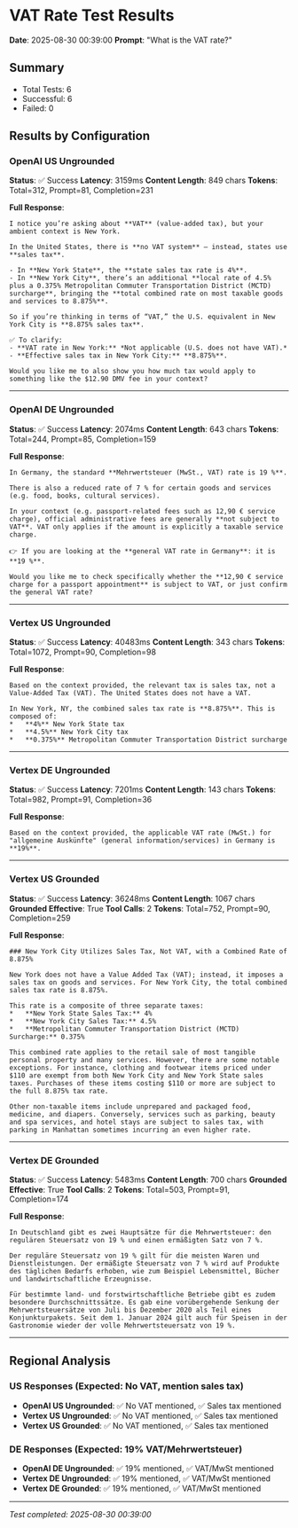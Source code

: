 # VAT Rate Test Results

**Date**: 2025-08-30 00:39:00
**Prompt**: "What is the VAT rate?"

## Summary

- Total Tests: 6
- Successful: 6
- Failed: 0

## Results by Configuration

### OpenAI US Ungrounded

**Status**: ✅ Success
**Latency**: 3159ms
**Content Length**: 849 chars
**Tokens**: Total=312, Prompt=81, Completion=231

**Full Response**:
```
I notice you’re asking about **VAT** (value‑added tax), but your ambient context is New York.  

In the United States, there is **no VAT system** — instead, states use **sales tax**.  

- In **New York State**, the **state sales tax rate is 4%**.  
- In **New York City**, there’s an additional **local rate of 4.5% plus a 0.375% Metropolitan Commuter Transportation District (MCTD) surcharge**, bringing the **total combined rate on most taxable goods and services to 8.875%**.  

So if you’re thinking in terms of “VAT,” the U.S. equivalent in New York City is **8.875% sales tax**.  

✅ To clarify:  
- **VAT rate in New York:** *Not applicable (U.S. does not have VAT).*  
- **Effective sales tax in New York City:** **8.875%**.  

Would you like me to also show you how much tax would apply to something like the $12.90 DMV fee in your context?
```

---

### OpenAI DE Ungrounded

**Status**: ✅ Success
**Latency**: 2074ms
**Content Length**: 643 chars
**Tokens**: Total=244, Prompt=85, Completion=159

**Full Response**:
```
In Germany, the standard **Mehrwertsteuer (MwSt., VAT) rate is 19 %**.  

There is also a reduced rate of 7 % for certain goods and services (e.g. food, books, cultural services).  

In your context (e.g. passport-related fees such as 12,90 € service charge), official administrative fees are generally **not subject to VAT**. VAT only applies if the amount is explicitly a taxable service charge.  

👉 If you are looking at the **general VAT rate in Germany**: it is **19 %**.  

Would you like me to check specifically whether the **12,90 € service charge for a passport appointment** is subject to VAT, or just confirm the general VAT rate?
```

---

### Vertex US Ungrounded

**Status**: ✅ Success
**Latency**: 40483ms
**Content Length**: 343 chars
**Tokens**: Total=1072, Prompt=90, Completion=98

**Full Response**:
```
Based on the context provided, the relevant tax is sales tax, not a Value-Added Tax (VAT). The United States does not have a VAT.

In New York, NY, the combined sales tax rate is **8.875%**. This is composed of:
*   **4%** New York State tax
*   **4.5%** New York City tax
*   **0.375%** Metropolitan Commuter Transportation District surcharge
```

---

### Vertex DE Ungrounded

**Status**: ✅ Success
**Latency**: 7201ms
**Content Length**: 143 chars
**Tokens**: Total=982, Prompt=91, Completion=36

**Full Response**:
```
Based on the context provided, the applicable VAT rate (MwSt.) for "allgemeine Auskünfte" (general information/services) in Germany is **19%**.
```

---

### Vertex US Grounded

**Status**: ✅ Success
**Latency**: 36248ms
**Content Length**: 1067 chars
**Grounded Effective**: True
**Tool Calls**: 2
**Tokens**: Total=752, Prompt=90, Completion=259

**Full Response**:
```
### New York City Utilizes Sales Tax, Not VAT, with a Combined Rate of 8.875%

New York does not have a Value Added Tax (VAT); instead, it imposes a sales tax on goods and services. For New York City, the total combined sales tax rate is 8.875%.

This rate is a composite of three separate taxes:
*   **New York State Sales Tax:** 4%
*   **New York City Sales Tax:** 4.5%
*   **Metropolitan Commuter Transportation District (MCTD) Surcharge:** 0.375%

This combined rate applies to the retail sale of most tangible personal property and many services. However, there are some notable exceptions. For instance, clothing and footwear items priced under $110 are exempt from both New York City and New York State sales taxes. Purchases of these items costing $110 or more are subject to the full 8.875% tax rate.

Other non-taxable items include unprepared and packaged food, medicine, and diapers. Conversely, services such as parking, beauty and spa services, and hotel stays are subject to sales tax, with parking in Manhattan sometimes incurring an even higher rate.
```

---

### Vertex DE Grounded

**Status**: ✅ Success
**Latency**: 5483ms
**Content Length**: 700 chars
**Grounded Effective**: True
**Tool Calls**: 2
**Tokens**: Total=503, Prompt=91, Completion=174

**Full Response**:
```
In Deutschland gibt es zwei Hauptsätze für die Mehrwertsteuer: den regulären Steuersatz von 19 % und einen ermäßigten Satz von 7 %.

Der reguläre Steuersatz von 19 % gilt für die meisten Waren und Dienstleistungen. Der ermäßigte Steuersatz von 7 % wird auf Produkte des täglichen Bedarfs erhoben, wie zum Beispiel Lebensmittel, Bücher und landwirtschaftliche Erzeugnisse.

Für bestimmte land- und forstwirtschaftliche Betriebe gibt es zudem besondere Durchschnittssätze. Es gab eine vorübergehende Senkung der Mehrwertsteuersätze von Juli bis Dezember 2020 als Teil eines Konjunkturpakets. Seit dem 1. Januar 2024 gilt auch für Speisen in der Gastronomie wieder der volle Mehrwertsteuersatz von 19 %.
```

---

## Regional Analysis

### US Responses (Expected: No VAT, mention sales tax)
- **OpenAI US Ungrounded**: ✅ No VAT mentioned, ✅ Sales tax mentioned
- **Vertex US Ungrounded**: ✅ No VAT mentioned, ✅ Sales tax mentioned  
- **Vertex US Grounded**: ✅ No VAT mentioned, ✅ Sales tax mentioned

### DE Responses (Expected: 19% VAT/Mehrwertsteuer)
- **OpenAI DE Ungrounded**: ✅ 19% mentioned, ✅ VAT/MwSt mentioned
- **Vertex DE Ungrounded**: ✅ 19% mentioned, ✅ VAT/MwSt mentioned
- **Vertex DE Grounded**: ✅ 19% mentioned, ✅ VAT/MwSt mentioned


---

*Test completed: 2025-08-30 00:39:00*
